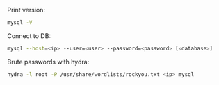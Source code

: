 Print version:
```bash
mysql -V
```

Connect to DB:
```bash
mysql --host=<ip> --user=<user> --password=<password> [<database>]
```

Brute passwords with hydra:
```bash
hydra -l root -P /usr/share/wordlists/rockyou.txt <ip> mysql
```


